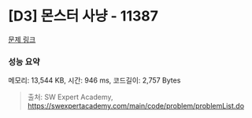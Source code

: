 # [D3] 몬스터 사냥 - 11387 

[문제 링크](https://swexpertacademy.com/main/code/problem/problemDetail.do?contestProbId=AXb6LR76vCcDFARR) 

### 성능 요약

메모리: 13,544 KB, 시간: 946 ms, 코드길이: 2,757 Bytes



> 출처: SW Expert Academy, https://swexpertacademy.com/main/code/problem/problemList.do